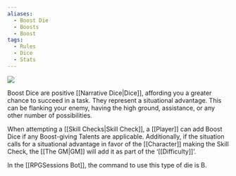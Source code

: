 ```yaml
---
aliases:
  - Boost Die
  - Boosts
  - Boost
tags:
  - Rules
  - Dice
  - Stats
---
```

![](https://i.imgur.com/JRgBSg6.png)

Boost Dice are positive [[Narrative Dice|Dice]], affording you a greater chance to succeed in a task. They represent a situational advantage. This can be flanking your enemy, having the high ground, assistance, or any other number of possibilities.

When attempting a [[Skill Checks|Skill Check]], a [[Player]] can add Boost Dice if any Boost-giving Talents are applicable. Additionally, if the situation calls for a situational advantage in favor of the [[Character]] making the Skill Check, the [[The GM|GM]] will add it as part of the ‘[[Difficulty]]’.

In the [[RPGSessions Bot]], the command to use this type of die is B.